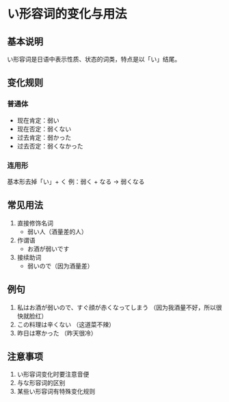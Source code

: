 # い形容词的变化与用法

## 基本说明
い形容词是日语中表示性质、状态的词类，特点是以「い」结尾。

## 变化规则

### 普通体
- 现在肯定：弱い
- 现在否定：弱くない
- 过去肯定：弱かった
- 过去否定：弱くなかった

### 连用形
基本形去掉「い」+ く
例：弱く + なる → 弱くなる

## 常见用法
1. 直接修饰名词
   - 弱い人（酒量差的人）
2. 作谓语
   - お酒が弱いです
3. 接续助词
   - 弱いので（因为酒量差）

## 例句
1. 私はお酒が弱いので、すぐ顔が赤くなってしまう
   （因为我酒量不好，所以很快就脸红）
2. この料理は辛くない
   （这道菜不辣）
3. 昨日は寒かった
   （昨天很冷）

## 注意事项
1. い形容词变化时要注意音便
2. 与な形容词的区别
3. 某些い形容词有特殊变化规则
